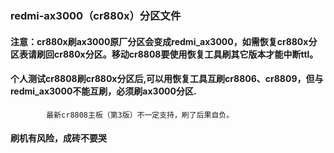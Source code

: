 ### redmi-ax3000（cr880x）分区文件

####  注意：cr880x刷ax3000原厂分区会变成redmi_ax3000，如需恢复cr880x分区表请刷回cr880x分区。移动cr8808要使用恢复工具刷其它版本才能中断ttl。
####        个人测试cr8808刷cr880x分区后,可以用恢复工具互刷cr8806、cr8809，但与redmi_ax3000不能互刷，必须刷ax3000分区.
            最新cr8808主板（第3版）不一定支持，刷了后果自负。

#### 刷机有风险，成砖不要哭
